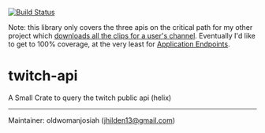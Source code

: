 [![Build Status](https://travis-ci.org/oldwomanjosiah/twitch-api.rs.svg?branch=master)](https://travis-ci.org/oldwomanjosiah/twitch-api.rs)

Note: this library only covers the three apis on the critical path for my other project which [downloads all the clips for a user's channel](https://github.com/oldwomanjosiah/twitch-clip-downloader). Eventually I'd like to get to 100% coverage, at the very least for [Application Endpoints](https://dev.twitch.tv/docs/authentication#types-of-tokens).

# twitch-api

A Small Crate to query the twitch public api (helix)

-------

Maintainer: oldwomanjosiah (jhilden13@gmail.com)
